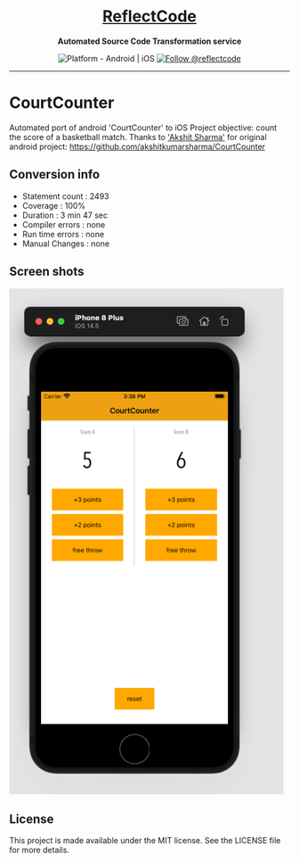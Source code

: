<h1 align="center">
  <a href="http://www.reflectcode.com">
    ReflectCode
  </a>
</h1>
<p align="center">
  <strong>Automated Source Code Transformation service</strong><br>
</p>

<p align="center">
  <img src="https://img.shields.io/badge/Platform-Android%20%7C%20iOS-green" alt="Platform - Android | iOS" />
 
  <a href="https://twitter.com/intent/follow?screen_name=reflectcode">
    <img src="https://img.shields.io/twitter/follow/reflectcode.svg?label=Follow%20@reflectcode" alt="Follow @reflectcode" />
  </a>
  
</p>

-----
# CourtCounter
Automated port of android 'CourtCounter' to iOS
Project objective: count the score of a basketball match.
Thanks to ['Akshit Sharma'](https://www.linkedin.com/in/akshit-sharma-6b4a62192/) for original android project: https://github.com/akshitkumarsharma/CourtCounter

## Conversion info
* Statement count : 2493 
* Coverage : 100%
* Duration : 3 min 47 sec
* Compiler errors : none 
* Run time errors : none
* Manual Changes : none 

## Screen shots
<img src="ScreenShot - iOS (Portrait) .png" alt="CourtCounter Screenshot"/>

## License

This project is made available under the MIT license. See the LICENSE file for more details.
